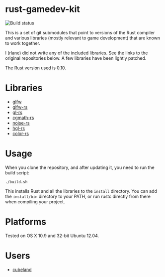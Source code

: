rust-gamedev-kit
================

![Build status](https://travis-ci.org/rlane/rust-gamedev-kit.png)

This is a set of git submodules that point to versions of the Rust compiler and
various libraries (mostly relevant to game development) that are known to work
together.

I (rlane) did not write any of the included libraries. See the links to the
original repositories below. A few libraries have been lightly patched.

The Rust version used is 0.10.

Libraries
=========

* [glfw](https://github.com/glfw/glfw)
* [glfw-rs](https://github.com/bjz/glfw-rs)
* [gl-rs](https://github.com/bjz/gl-rs)
* [cgmath-rs](https://github.com/bjz/cgmath-rs)
* [noise-rs](https://github.com/bjz/noise-rs)
* [hgl-rs](https://github.com/cmr/hgl-rs)
* [color-rs](https://github.com/bjz/color-rs)

Usage
=====

When you clone the repository, and after updating it, you need to run the build
script:

    ./build.sh

This installs Rust and all the libraries to the `install` directory.
You can add the `install/bin` directory to your PATH, or run rustc
directly from there when compiling your project.

Platforms
=========

Tested on OS X 10.9 and 32-bit Ubuntu 12.04.

Users
=====

* [cubeland](https://github.com/rlane/cubeland)
